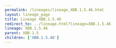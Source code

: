 ```yaml
---
permalink: /lineages/lineage_XBB.1.5.46.html
layout: lineage_page
title: Lineage XBB.1.5.46
redirect_to: ../lineage.html?lineage=XBB.1.5.46
lineage: XBB.1.5.46
parent: XBB.1.5
children: ['XBB.1.5.46']
---
```


